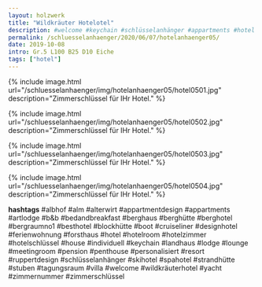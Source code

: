 ```yaml
---
layout: holzwerk
title: "Wildkräuter Hotelotel"
description: #welcome #keychain #schlüsselanhänger #appartments #hotel #albhof #designhotel #hotelroom #resort #besthotel #ferienwohnung #pension #skihotel #spahotel #villa #lounge #penthouse #strandhütte #berghütte #blockhütte #lodge #b&b #forsthaus #berghaus #artlodge #alm #stuben #landhaus #alterwirt #bedandbreakfast #house #yacht #boot #cruiseliner #hotelzimmer #zimmerschlüssel #zimmernummer #appartmentdesign #individuell #personalisiert #ruppertdesign
permalink: /schluesselanhaenger/2020/06/07/hotelanhaenger05/
date: 2019-10-08
intro: Gr.5 L100 B25 D10 Eiche 
tags: ["hotel"]
---
```



{% include image.html url="/schluesselanhaenger/img/hotelanhaenger05/hotel0501.jpg" description="Zimmerschlüssel für IHr Hotel." %}

{% include image.html url="/schluesselanhaenger/img/hotelanhaenger05/hotel0502.jpg" description="Zimmerschlüssel für IHr Hotel." %}

{% include image.html url="/schluesselanhaenger/img/hotelanhaenger05/hotel0503.jpg" description="Zimmerschlüssel für IHr Hotel." %}

{% include image.html url="/schluesselanhaenger/img/hotelanhaenger05/hotel0504.jpg" description="Zimmerschlüssel für IHr Hotel." %}

**hashtags**
#albhof
#alm
#alterwirt
#appartmentdesign
#appartments
#artlodge
#b&b
#bedandbreakfast
#berghaus
#berghütte
#berghotel
#bergraumno1
#besthotel
#blockhütte
#boot
#cruiseliner
#designhotel
#ferienwohnung
#forsthaus
#hotel
#hotelroom
#hotelzimmer
#hotelschlüssel
#house
#individuell
#keychain
#landhaus
#lodge
#lounge
#meetingroom
#pension
#penthouse
#personalisiert
#resort
#ruppertdesign
#schlüsselanhänger
#skihotel
#spahotel
#strandhütte
#stuben
#tagungsraum
#villa
#welcome
#wildkräuterhotel
#yacht
#zimmernummer
#zimmerschlüssel
